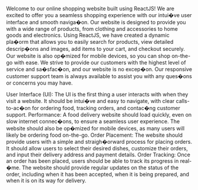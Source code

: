 Welcome to our online shopping website built using ReactJS! We are excited to offer
you a seamless shopping experience with our intui�ve user interface and smooth
naviga�on. Our website is designed to provide you with a wide range of products,
from clothing and accessories to home goods and electronics.
Using ReactJS, we have created a dynamic pla�orm that allows you to easily search
for products, view detailed descrip�ons and images, add items to your cart, and
checkout securely. Our website is also op�mized for mobile devices, so you can shop
on-the-go with ease.
We strive to provide our customers with the highest level of service and sa�sfac�on,
and our website is no excep�on. Our responsive customer support team is always
available to assist you with any ques�ons or concerns you may have.

User Interface (UI): The UI is the first thing a user interacts with when they visit a
website. It should be intui�ve and easy to navigate, with clear calls-to-ac�on for
ordering food, tracking orders, and contac�ng customer support.
Performance: A food delivery website should load quickly, even on slow internet
connec�ons, to ensure a seamless user experience. The website should also be
op�mized for mobile devices, as many users will likely be ordering food on-the-go.
Order Placement: The website should provide users with a simple and
straigh�orward process for placing orders. It should allow users to select their
desired dishes, customize their orders, and input their delivery address and payment
details.
Order Tracking: Once an order has been placed, users should be able to track its
progress in real-�me. The website should provide regular updates on the status of
the order, including when it has been accepted, when it is being prepared, and when
it is on its way for delivery.
